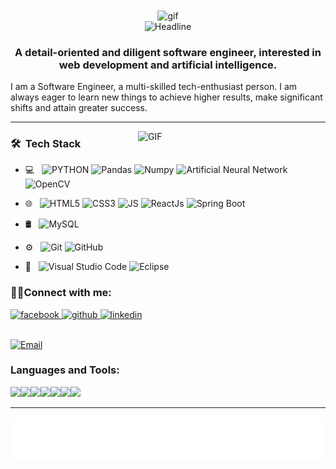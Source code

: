 <div align=center>
          <img alt="gif" align="center" src="https://github.com/Majdi-Thabet/Majdi-Thabet/blob/main/git.gif" width=300 height=300/>
</div>

<div align=center>
        <img src="https://readme-typing-svg.herokuapp.com?color=%236FDA44&size=32&center=true&vCenter=true&width=600&height=50&lines=Hi+there+I'm+Majdi+Thabet+%F0%9F%91%8B;Web+developer+and+AI+Learner." alt="Headline" />
</div>


<h3 align="center">A detail-oriented and diligent software engineer, interested in web development and artificial intelligence.</h3>

I am a Software Engineer, a multi-skilled tech-enthusiast person.
I am always eager to learn new things to achieve higher results, make significant shifts and attain greater success.


<hr>

<img align="right" width="300" alt="GIF" src="https://blog.cloudlayer.io/content/images/2020/12/coding-freak.gif"/>

<h3> 🛠 &nbsp;Tech Stack</h3>

- 💻 &nbsp;
  ![PYTHON](https://img.shields.io/badge/-Python-333333?style=flat&logo=python)
  ![Pandas](https://img.shields.io/badge/Pandas-150458?style=flat-square&logo=pandas&logoColor=white")
  ![Numpy](https://img.shields.io/badge/Numpy-013243?style=flat-square&logo=numpy&logoColor=white")
  ![Artificial Neural Network](https://img.shields.io/badge/Artificial%20Neural%20Network-333?style=flat-square&logo=Artificial%20Neural%20Networkt&logoColor=white%22)
  ![OpenCV](https://img.shields.io/badge/-OpenCV-333333?style=flat&logo=OpenCV)

- 🌐 &nbsp;
  ![HTML5](https://img.shields.io/badge/-HTML5-333333?style=flat&logo=HTML5)
  ![CSS3](https://img.shields.io/badge/-CSS-333333?style=flat&logo=CSS3&logoColor=1572B6)
  ![JS](https://img.shields.io/badge/-Javascript-333333?style=flat&logo=javascript&logoColor=1572B6)
  ![ReactJs](https://img.shields.io/badge/reactJs-333?style=flat-square&logo=react&logoColor=white%22)
  ![Spring Boot](https://img.shields.io/badge/Spring%20Boot-333?style=flat-square&logo=Spring&logoColor=white%22)
  
  
- 🛢 &nbsp;
  ![MySQL](https://img.shields.io/badge/-MySQL-333333?style=flat&logo=mysql)
- ⚙️ &nbsp;
  ![Git](https://img.shields.io/badge/-Git-333333?style=flat&logo=git)
  ![GitHub](https://img.shields.io/badge/-GitHub-333333?style=flat&logo=github)
- 🔧 &nbsp;
  ![Visual Studio Code](https://img.shields.io/badge/-Visual%20Studio%20Code-333333?style=flat&logo=visual-studio-code&logoColor=007ACC)
  ![Eclipse](https://img.shields.io/badge/-Eclipse-333333?style=flat&logo=Eclipse-code&logoColor=007ACC)

<h3 align="left">🤝🏻Connect with me: </h3>

<div>
  <a href="https://www.facebook.com/Mäjdi-Thabete">
       <img src='https://cdn.jsdelivr.net/npm/simple-icons@3.0.1/icons/facebook.svg' alt='facebook' height='40'>
  </a>
  <a href="https://github.com/Majdi-Thabet">
      <img src='https://cdn.jsdelivr.net/npm/simple-icons@3.0.1/icons/github.svg' alt='github' height='40'>
  </a>
  <a href="https://www.linkedin.com/in/MejdiThabet/">
    <img src='https://cdn.jsdelivr.net/npm/simple-icons@3.0.1/icons/linkedin.svg' alt='linkedin' height='40'> 
  </a>
</div>

<br>

<a href="mailto:Mejdithabet@gmail.com"><img alt="Email" src="https://img.shields.io/badge/Email-Mejdithabet@gmail.com-blue?style=flat-square&logo=gmail"></a>
</div>


<h3 align="left">Languages and Tools:</h3>

<img height=50 src="https://cdn.jsdelivr.net/gh/devicons/devicon/icons/python/python-original.svg"/><img height=50 src="https://cdn.jsdelivr.net/gh/devicons/devicon/icons/html5/html5-original.svg" /><img height=50 src="https://cdn.jsdelivr.net/gh/devicons/devicon/icons/css3/css3-original.svg" /><img height=50 src="https://cdn.jsdelivr.net/gh/devicons/devicon/icons/git/git-plain.svg"/><img height=50 src="https://cdn.jsdelivr.net/gh/devicons/devicon/icons/github/github-original.svg"/><img height=50 src="https://cdn.jsdelivr.net/gh/devicons/devicon/icons/mysql/mysql-original.svg"/><img height=50 src="https://cdn.jsdelivr.net/gh/devicons/devicon/icons/vscode/vscode-original.svg"/>



<hr>
 
<img align='center'  height="70" alt="Thanks" width="100%" src="https://github.com/Moataz-Elmesmary/Moataz-Elmesmary/blob/main/Moataz.svg">

